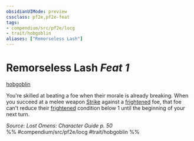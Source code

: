 ```yaml
---
obsidianUIMode: preview
cssclass: pf2e,pf2e-feat
tags:
- compendium/src/pf2e/locg
- trait/hobgoblin
aliases: ["Remorseless Lash"]
---
```

# Remorseless Lash  *Feat 1*  
[hobgoblin](hobgoblin-locg.md "Hobgoblin Ancestry & Heritage Trait")  


You're skilled at beating a foe when their morale is already breaking. When you succeed at a melee weapon [Strike](strike.md) against a [frightened](conditions.md#Frightened) foe, that foe can't reduce their [frightened](conditions.md#Frightened) condition below 1 until the beginning of your next turn.

*Source: Lost Omens: Character Guide p. 50*  
%% #compendium/src/pf2e/locg #trait/hobgoblin %%